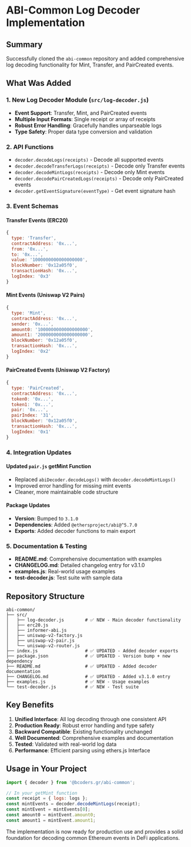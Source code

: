 # ABI-Common Log Decoder Implementation

## Summary

Successfully cloned the `abi-common` repository and added comprehensive log decoding functionality for Mint, Transfer, and PairCreated events.

## What Was Added

### 1. New Log Decoder Module (`src/log-decoder.js`)
- **Event Support**: Transfer, Mint, and PairCreated events
- **Multiple Input Formats**: Single receipt or array of receipts
- **Robust Error Handling**: Gracefully handles unparseable logs
- **Type Safety**: Proper data type conversion and validation

### 2. API Functions
- `decoder.decodeLogs(receipts)` - Decode all supported events
- `decoder.decodeTransferLogs(receipts)` - Decode only Transfer events  
- `decoder.decodeMintLogs(receipts)` - Decode only Mint events
- `decoder.decodePairCreatedLogs(receipts)` - Decode only PairCreated events
- `decoder.getEventSignature(eventType)` - Get event signature hash

### 3. Event Schemas

#### Transfer Events (ERC20)
```javascript
{
  type: 'Transfer',
  contractAddress: '0x...',
  from: '0x...',
  to: '0x...',
  value: '1000000000000000000',
  blockNumber: '0x12a05f0',
  transactionHash: '0x...',
  logIndex: '0x3'
}
```

#### Mint Events (Uniswap V2 Pairs)
```javascript
{
  type: 'Mint',
  contractAddress: '0x...',
  sender: '0x...',
  amount0: '1000000000000000000',
  amount1: '2000000000000000000',
  blockNumber: '0x12a05f0',
  transactionHash: '0x...',
  logIndex: '0x2'
}
```

#### PairCreated Events (Uniswap V2 Factory)
```javascript
{
  type: 'PairCreated',
  contractAddress: '0x...',
  token0: '0x...',
  token1: '0x...',
  pair: '0x...',
  pairIndex: '31',
  blockNumber: '0x12a05f0',
  transactionHash: '0x...',
  logIndex: '0x1'
}
```

### 4. Integration Updates

#### Updated `pair.js` getMint Function
- Replaced `abiDecoder.decodeLogs()` with `decoder.decodeMintLogs()`
- Improved error handling for missing mint events
- Cleaner, more maintainable code structure

#### Package Updates
- **Version**: Bumped to `3.1.0`
- **Dependencies**: Added `@ethersproject/abi@^5.7.0`
- **Exports**: Added decoder functions to main export

### 5. Documentation & Testing
- **README.md**: Comprehensive documentation with examples
- **CHANGELOG.md**: Detailed changelog entry for v3.1.0
- **examples.js**: Real-world usage examples
- **test-decoder.js**: Test suite with sample data

## Repository Structure
```
abi-common/
├── src/
│   ├── log-decoder.js        # ✅ NEW - Main decoder functionality
│   ├── erc20.js
│   ├── informer-abi.js
│   ├── uniswap-v2-factory.js
│   ├── uniswap-v2-pair.js
│   └── uniswap-v2-router.js
├── index.js                  # ✅ UPDATED - Added decoder exports
├── package.json              # ✅ UPDATED - Version bump + new dependency
├── README.md                 # ✅ UPDATED - Added decoder documentation
├── CHANGELOG.md              # ✅ UPDATED - Added v3.1.0 entry
├── examples.js               # ✅ NEW - Usage examples
└── test-decoder.js           # ✅ NEW - Test suite
```

## Key Benefits

1. **Unified Interface**: All log decoding through one consistent API
2. **Production Ready**: Robust error handling and type safety
3. **Backward Compatible**: Existing functionality unchanged
4. **Well Documented**: Comprehensive examples and documentation
5. **Tested**: Validated with real-world log data
6. **Performance**: Efficient parsing using ethers.js Interface

## Usage in Your Project

```javascript
import { decoder } from '@bcoders.gr/abi-common';

// In your getMint function
const receipt = { logs: logs };
const mintEvents = decoder.decodeMintLogs(receipt);
const mintEvent = mintEvents[0];
const amount0 = mintEvent.amount0;
const amount1 = mintEvent.amount1;
```

The implementation is now ready for production use and provides a solid foundation for decoding common Ethereum events in DeFi applications.
